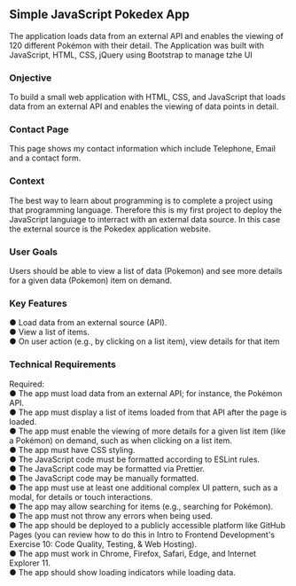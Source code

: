 <!DOCTYPE html>
<html lang="en" dir="ltr">
  <head>
    <meta charset="utf-8" />
    <title>My Portfolio Page</title>
  </head>
  <body>
<h2>Simple JavaScript Pokedex App</h2>
<p>The application loads data from an external API and enables the viewing of 120 different 
    Pokémon with their detail. The Application was built with JavaScript, HTML, CSS, 
    jQuery using Bootstrap to manage tzhe UI</p>

<h3>Onjective</h3>
  <p>To build a small web application with HTML, CSS, and JavaScript that loads data 
  from an external API and enables the viewing of data points in detail.
  </p>

<h3>Contact Page</h3>
  <p>This page shows my contact information which include Telephone, Email and a contact form.
  </p>

<h3>Context</h3>
  <p>The best way to learn about programming is to complete a project using that     
      programming language. Therefore this is my first project to deploy the JavaScript languiage to interract with an external data source. In this case the external source is the Pokedex application website.
  </p>

<h3>User Goals</h3>
  <p>Users should be able to view a list of data (Pokemon) and see more details for a given data (Pokemon) item on demand.  
  </p>

<h3>Key Features</h3>
<p> ● Load data from an external source (API).<br>
    ● View a list of items.<br>
    ● On user action (e.g., by clicking on a list item), view details for that item
</p>

<h3>Technical Requirements</h3>
<p>Required:<br>
    ● The app must load data from an external API; for instance, the Pokémon API.<br>
    ● The app must display a list of items loaded from that API after the page is loaded.<br>
    ● The app must enable the viewing of more details for a given list item (like a Pokémon) on
      demand, such as when clicking on a list item.<br>
    ● The app must have CSS styling.<br>
    ● The JavaScript code must be formatted according to ESLint rules.<br>
    ● The JavaScript code may be formatted via Prettier.<br>
    ● The JavaScript code may be manually formatted.<br>
    ● The app must use at least one additional complex UI pattern, such as a modal, for
      details or touch interactions.<br>
    ● The app may allow searching for items (e.g., searching for Pokémon).<br>
    ● The app must not throw any errors when being used.<br>
    ● The app should be deployed to a publicly accessible platform like GitHub Pages (you
      can review how to do this in Intro to Frontend Development's Exercise 10: Code 
      Quality, Testing, & Web Hosting).<br>
    ● The app must work in Chrome, Firefox, Safari, Edge, and Internet Explorer 11.<br>
    ● The app should show loading indicators while loading data.
</body>
</html>
